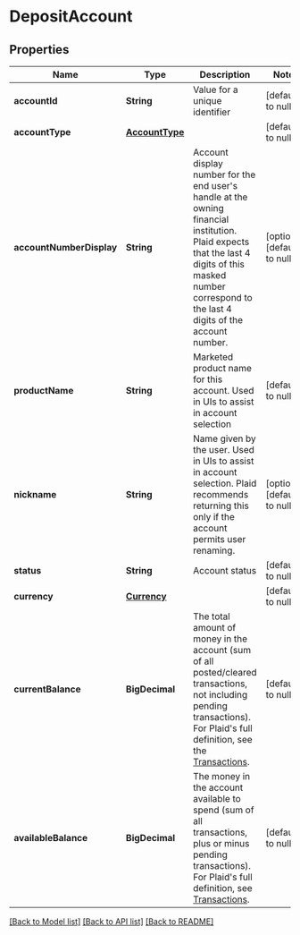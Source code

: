 # DepositAccount
## Properties

| Name | Type | Description | Notes |
|------------ | ------------- | ------------- | -------------|
| **accountId** | **String** | Value for a unique identifier | [default to null] |
| **accountType** | [**AccountType**](AccountType.md) |  | [default to null] |
| **accountNumberDisplay** | **String** | Account display number for the end user&#39;s handle at the owning financial institution. Plaid expects that the last 4 digits of this masked number correspond to the last 4 digits of the account number.  | [optional] [default to null] |
| **productName** | **String** | Marketed product name for this account. Used in UIs to assist in account selection | [default to null] |
| **nickname** | **String** | Name given by the user. Used in UIs to assist in account selection. Plaid recommends returning this only if the account permits user renaming.  | [optional] [default to null] |
| **status** | **String** | Account status | [default to null] |
| **currency** | [**Currency**](Currency.md) |  | [default to null] |
| **currentBalance** | **BigDecimal** | The total amount of money in the account (sum of all posted/cleared transactions, not including pending transactions). For Plaid&#39;s full definition, see the [Transactions](https://plaid.com/docs/api/products/transactions/#transactions-get-response-accounts-balances-current).  | [default to null] |
| **availableBalance** | **BigDecimal** | The money in the account available to spend (sum of all transactions, plus or minus pending transactions). For Plaid&#39;s full definition, see [Transactions](https://plaid.com/docs/api/products/transactions/#transactions-get-response-accounts-balances-available).  | [default to null] |

[[Back to Model list]](../README.md#documentation-for-models) [[Back to API list]](../README.md#documentation-for-api-endpoints) [[Back to README]](../README.md)

